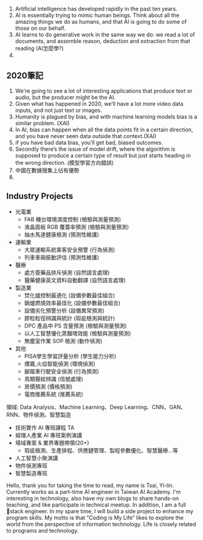 
1. Artificial intelligence has developed rapidly in the past ten years.
2. AI is essentially trying to mimic human beings. Think about all the amazing things we do as humans, and that AI is going to do some of those on our behalf.
3. AI learns to do generative work in the same way we do: we read a lot of documents, and assemble reason, deduction and extraction from that reading (AI怎麼學?)
4. 




## 2020筆記
1. We're going to see a lot of interesting applications that produce text or audio, but the producer might be the AI.
2. Given what has happened in 2020, we’ll have a lot more video data inputs, and not just text or images.
3. Humanity is plagued by bias, and with machine learning models bias is a similar problem.  (XAI)
4. In AI, bias can happen when all the data points fit in a certain direction, and you have never seen data outside that context.(XAI)
5. if you have bad data bias, you’ll get bad, biased outcomes.
6. Secondly there’s the issue of model drift, where the algorithm is supposed to produce a certain type of result but just starts heading in the wrong direction. (模型學習方向錯誤)
7. 中國在數據搜集上佔有優勢
8. 

## Industry Projects
- 光電業
    - FAB 機台環境濕度控制 (檢驗與測量預測)
    - 液晶面板 RGB 覆蓋率預測 (檢驗與測量預測)
    - 抽水馬達健康檢測 (預測性維護)
- 運輸業
    - 大眾運輸系統乘客安全預警 (行為偵測)
    - 列車車廂振動評估 (預測性維護)
- 醫療
    - 處方簽藥品排斥偵測 (自然語言處理)
    - 醫藥健康英文資料自動翻譯 (自然語言處理)
- 製造業
    - 焚化爐控制最適化 (設備參數最佳組合)
    - 鍋爐燃燒效率最佳化 (設備參數最佳組合)
    - 設備劣化預警分析 (設備異常預測)
    - 膠粒粒徑辨識與統計 (瑕疵檢測與統計)
    - DPC 產品中 PS 含量預測 (檢驗與測量預測)
    - 以人工智慧優化蒸餾塔效能 (檢驗與測量預測)
    - 無塵室作業 SOP 檢測 (動作偵測)
- 其他
    - PISA學生學習評量分析 (學生能力分析)
    - 煙霧,火焰智能偵測 (環境偵測)
    - 腳踏車行駛安全偵測 (行為預測)
    - 鳥類聲紋辨識 (信號處理)
    - 房價預測 (價格預測)
    - 電商推薦系統 (推薦系統)


領域: Data Analysis、Machine Learning、Deep Learning、CNN、GAN、RNN、物件偵測、智慧製造
- 技術實作 AI 專班課程 TA
- 經理人產業 AI 專班案例演講
- 場域專案 & 業界專題帶領(20+)
    - 瑕疵檢測、生產排程、供應鏈管理、製程參數優化、智慧醫療...等
- 人工智慧小聚演講
- 物件偵測專班
- 智慧製造專班


Hello, thank you for taking the time to read, my name is Tsai, Yi-lin. Currently works as a part-time AI engineer in Taiwan AI Academy. I'm interesting in technology, also have my own blogs to share hands-on teaching, and like participate in technical meetup. In addition, I am a full stack engineer. In my spare time, I will build a side project to enhance my program skills. My motto is that “Coding is My Life” likes to explore the world from the perspective of information technology. Life is closely related to programs and technology.

